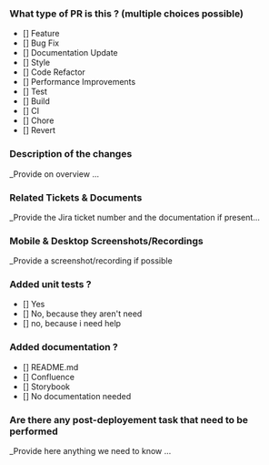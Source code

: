 ### What type of PR is this ? (multiple choices possible)

- [] Feature
- [] Bug Fix
- [] Documentation Update
- [] Style
- [] Code Refactor
- [] Performance Improvements
- [] Test
- [] Build
- [] CI
- [] Chore
- [] Revert

### Description of the changes

\_Provide on overview ...

### Related Tickets & Documents

\_Provide the Jira ticket number and the documentation if present...

### Mobile & Desktop Screenshots/Recordings

\_Provide a screenshot/recording if possible

### Added unit tests ?

- [] Yes
- [] No, because they aren't need
- [] no, because i need help

### Added documentation ?

- [] README.md
- [] Confluence
- [] Storybook
- [] No documentation needed

### Are there any post-deployement task that need to be performed

\_Provide here anything we need to know ...
